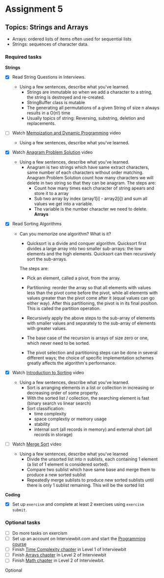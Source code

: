 # Assignment 5

## Topics: Strings and Arrays

* Arrays: ordered lists of items often used for sequential lists
* Strings: sequences of character data.

### Required tasks

**Strings**

- [x] Read String Questions in Interviews.
  - Using a few sentences, describe what you've learned.
    - Strings are immutable so when we add a character to a string, the string is destroyed and re-created.
    - StringBuffer class is mutable
    - The generating all permutations of a given String of size n always results in a O(n!) time
    - Usually topics of string: Reversing, substring, deletion and replacements.
- [ ] Watch [Memoization and Dynamic Programming](https://www.youtube.com/watch?v=P8Xa2BitN3I) video
  - Using a few sentences, describe what you've learned.
- [x] Watch [Anagram Problem Solution](https://www.youtube.com/watch?v=3MwRGPPB4tw) video
  - Using a few sentences, describe what you've learned.
    - Anagram is two strings which have same extract characters, same number of each characters without order matching. Anagram Problem Solution count how many characters we will delete in two string so that they can be anagram.
    The steps are:  
      + Count how many times each character of string apears and store it to a array
      + Sub two array by index (array1[i] - array2[i]) and sum all values we get into a variable.
      + The variable is the number character we need to delete.
**Arrays**

- [x] Read Sorting Algorithms
  - Can you memorize one algorithm? What is it?
    - Quicksort is a divide and conquer algorithm. Quicksort first divides a large array into two smaller sub-arrays: the low elements and the high elements. Quicksort can then recursively sort the sub-arrays.

    The steps are:

      + Pick an element, called a pivot, from the array.
      + Partitioning: reorder the array so that all elements with values less than the pivot come before the pivot, while all elements with values greater than the pivot come after it (equal values can go either way). After this partitioning, the pivot is in its final     position. This is called the partition operation.
      + Recursively apply the above steps to the sub-array of elements with smaller values and separately to the sub-array of elements with   greater values.
      + The base case of the recursion is arrays of size zero or one, which never need to be sorted.

      + The pivot selection and partitioning steps can be done in several different ways; the choice of specific implementation schemes greatly affects the algorithm's performance.
- [x] Watch [Introduction to Sorting](https://www.youtube.com/watch?v=pkkFqlG0Hds) video
  - Using a few sentences, describe what you've learned.
    - Sort is arranging elements in a list or collection in increasing or decreasing order of some property.
    - With the sorted list / collection, the searching element is fast (binary search vs linear search)
    - Sort classification:
      - time complexity
      - space complextiy or memory usage
      - stability
      - internal sort (all records in memory) and external short (all records in storage)
- [ ] Watch [Merge Sort](https://www.youtube.com/watch?v=KF2j-9iSf4Q) video
  - Using a few sentences, describe what you've learned
    - Divide the unsorted list into n sublists, each containing 1 element (a list of 1 element is considered sorted).
    - Compare two sublist which have same base and merge them to produce a new sorted sublist
    - Repeatedly merge sublists to produce new sorted sublists until there is only 1 sublist remaining. This will be the sorted list

**Coding**

- [x] Set up `exercism` and complete at least 2 exercises using `exercism submit`.

### Optional tasks

- [ ] Do more tasks on exercism
- [ ] Set up an account on Interviewbit.com and start the [Programming course](https://www.interviewbit.com/courses/programming/)
- [ ] Finish [Time Complexity chapter](https://www.interviewbit.com/courses/programming/topics/time-complexity) in Level 1 of Interviewbit
- [ ] Finish [Arrays chapter]((https://www.interviewbit.com/courses/programming/topics/arrays/)) in Level 2 of Interviewbit
- [ ] Finish [Math chapter](https://www.interviewbit.com/courses/programming/topics/math/) in Level 2 of Interviewbit.

Optional
